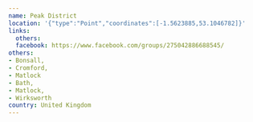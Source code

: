 ```yaml
---
name: Peak District
location: '{"type":"Point","coordinates":[-1.5623885,53.1046782]}'
links:
  others: 
  facebook: https://www.facebook.com/groups/275042886688545/ 
others:
- Bonsall,
- Cromford,
- Matlock
- Bath,
- Matlock,
- Wirksworth
country: United Kingdom
---
```


